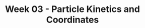 ---
title: Week 03 - Particle Kinetics and Coordinates
contents:
  - date: 2024-01-28
    items:
      - type: lecture
        topics:
          - Particle Kinetics and Newton's Second Law
          - Types of Forces - Gravity, Normal, Friction, Tension, Drag
  - date: 2024-01-30
    items:
      - type: lecture
        topics:
          - Particle Kinetics in 3D
          - Serret-Frenet triad
      - type: problem_set
        title: PS5
        link: "#"
      - type: homework
        title: HW03
        link: "#"
        due_date: 2024-02-06
--- 